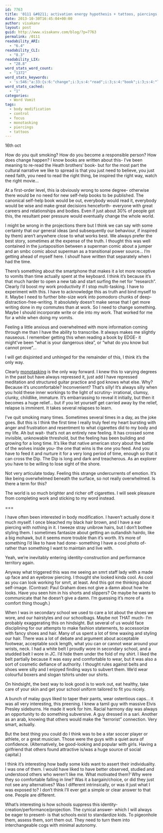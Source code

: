```yaml
---
id: 7763
title: '0111 &#8211; activation energy hypothesis + tattoos, piercings, mohawks'
date: 2013-10-30T16:45:04+00:00
author: visakanv
layout: post
guid: http://www.visakanv.com/blog/?p=7763
permalink: /0111
readability_ARI:
  - "6.4"
readability_CLI:
  - "8.3"
readability_LIX:
  - "28.8"
word_stats_word_count:
  - "1372"
word_stats_keywords:
  - 's:546:"a:33:{s:6:"change";i:3;s:4:"read";i:3;s:4:"book";i:3;s:4:"like";i:6;s:4:"just";i:6;s:4:"need";i:7;s:5:"right";i:3;s:5:"thing";i:3;s:4:"self";i:3;s:4:"make";i:4;s:5:"great";i:3;s:5:"think";i:7;s:4:"best";i:4;s:7:"thought";i:3;s:4:"time";i:6;s:8:"actually";i:3;s:7:"because";i:3;s:4:"work";i:7;s:5:"maybe";i:4;s:7:"feeling";i:4;s:11:"overwhelmed";i:3;s:5:"silly";i:3;s:7:"several";i:3;s:4:"long";i:3;s:4:"hair";i:3;s:4:"cool";i:3;s:6:"school";i:3;s:5:"shoes";i:3;s:4:"wore";i:3;s:4:"wear";i:4;s:4:"belt";i:3;s:5:"liked";i:3;s:11:"interesting";i:3;}";'
word_stats_cached:
  - "1"
categories:
  - Word Vomit
tags:
  - body modification
  - control
  - focus
  - monotasking
  - piercings
  - tattoos
---
```

16th oct

How do you quit smoking? How do you become a responsible person? How does change happen? I know books are written about this- I&#8217;ve been meaning to re-read the Heath brothers&#8217; book- but for the most part the cultural narrative we like to spread is that you just need to believe, you just need faith, you need to read the right thing, be inspired the right way, watch the right movie&#8230;

At a first-order level, this ia obviously wrong to some degree- otherwise there would be no need for new self-help books to be published. The canonical self-help book would be out, everybody would read it, everybody would be wise and make great decisions henceforth- everyone with great careers and relationships and bodies. Even if just about 30% of people got this, the resultant peer pressure would eventually change the whole world.

I might be wrong in the projections there but I think we can say with some certainty that our general ideas (and subsequently our behaviour, if inspired by them) aren&#8217;t anywhere close to what works best. We always prefer the best story, sometimes at the expense of the truth. I thought this was well contained in the juxtaposition between a superman comic about a jumper and an smbc comic about superman as a transitional power source&#8230; I&#8217;m getting ahead of myself here. I shoulf have written that separately when I had the time.

There&#8217;s something about the smartphone that makes it a lot more receptive to vomits than time actually spent at the keyboard. I think it&#8217;s because it&#8217;s that much harder to open a new tab and start surfing the net for &#8220;research&#8221;. Clearly I&#8217;d boost my work productivity if I stop multi-tasking. I have to experiment with this. I have to acknowledge this as truth and bind myself to it. Maybe I need to further bite-size work into pomodoro chunks of deep-distraction-free-writing. It absolutely doesn&#8217;t make sense that I get more writing done in my commutes than at work. So I need to change something. Maybe I should incorporate write or die into my work. That worked for me for a while when doing my vomits.

Feeling a little anxious and overwhelmed with more information coming through me than I have the ability to transcribe. It always makes me slightly nauseous. I remember getting this when reading a book by EDGE- it might&#8217;ve been &#8220;what is your dangerous idea&#8221;, or &#8220;what do you know but cannot prove&#8221;&#8230;

I will get disjointed and unhinged for the remainder of this, I think it&#8217;s the only way.

Clearly [monotasking](http://visakanv.com/1000/0058-monotasking/) is the only way forward. I knew this to varying degrees in the past but have always repressed it, just add I have repressed meditation and structured guitar practice and god knows what else. Why? Because it&#8217;s uncomfortable? Inconvenient? That&#8217;s silly! It&#8217;s always silly when you hold these inner workings to the light of scrutiny- irrational, clumsy, clunky, childlike, immature. It&#8217;s embarrassing to reveal it initially, but then it becomes a huge relief&#8230; but if you let yourself get carried away by the relief, relapse is imminent. It takes several relapses to learn.

I&#8217;ve quit smoking many times. Sometimes several times in a day, as the joke goes. But this is I think the first time I really truly feel my heart bursting with anger and frustration and resentment to what cigarettes did to my body and my life. Ah but wait- that&#8217;s not an entirely new feeling. It has crossed some invisible, unknowable threshold, but the feeling has been building and growing for a long time. It&#8217;s like that native american story about the battle of the wolves inside you- the one that wins is the one you feed. And you have to feed it and nurture it for a very long period of time, enough so that it can cross the Dip. The Dip is long and dark and treacherous. As an explorer you have to be willing to lose sight of the shore.

Not very articulate today. Feeling this strange undercurrents of emotion. It&#8217;s like being overwhelmed beneath the surface, so not really overwhelmed. Is there a term for this?

The world is so much brighter and richer off cigarettes. I will seek pleasure from completing work and sticking to my word instead.

===

I have often been interested in body modification. I haven&#8217;t actually done it much myself. I once bleached my black hair brown, and I have a ear piercing with nothing in it. I tweeze stray unibrow hairs, but I don&#8217;t bothee styling them. I sometimes fantasize about getting an outlandish hairdo, like a big mohawk, but it seems more trouble than it&#8217;s worth. It&#8217;s more of something I&#8217;d like to have had done- something I have a cool photo of- rather than something I want to maintain and live with.

Yeah, we&#8217;re inevitably entering identity-construction and performance territory again.

Anyway what triggered this was me seeing an smrt staff lady with a made up face and an eyebrow piercing. I thought she looked kinda cool. As cool as you can look working for smrt, at least. And this got me thinking about self-image. (Contrast: Paul Graham does not give a damn about how he looks. Have you seen him in his shorts and slippers? Oe maybe he wants to communicate that he doesn&#8217;t give a damn. I&#8217;m guessing it&#8217;s more of a comfort thing though.)

When I was in secondary school we used to care a lot about the shoes we wore, and our hairstyles and our schoolbags. Maybe not THAT much- I&#8217;m probably exaggerating this on hindsight. But several of us would face disciplining for our attempts to make fashion statements, to accessorize with fancy shoes and hair. Many of us spent a lot of time waxing and styling our hair. There was a lot of debate and argument about acceptable footwear, acceptable sock length, what you can or cannot wear around your wrists, neck. I had a white belt I proudly wore in secondary school, and a studded belt I wore in JC. I&#8217;d hide them under the fold of my shirt. I liked the belt partially because it was easy and comfortable to wear, but it was also a sort of cosmetic defiance of authority. I thought rules against belts and shoes were silly and I enjoyed finding ways to subvert them. We&#8217;d wear colourful boxers and slogan tshirts under our shirts.

On hindsight, the best way to look good is to work out, eat healthy, take care of your skin and get your school uniform tailored to fit you nicely.

A bunch of malay guys liked to taper their pants, wear ostentious caps&#8230; it was all very interesting, this preening. I knew a tamil guy with massive Elvis Presley sideburns. He made it work for him. Racial harmony day was always an opportunity to do something subversive. A guy dressed in a sari. Another as an arab, knowing that others would make the &#8220;terrorist&#8221; connection. Very smart, actually.

But the best thing you could do I think was to be a star soccer player or athlete, or a great musician. Those were the guys with a quiet aura of confidence. (Alternatively, be good-looking and popular with girls. Having a girlfriend that others found attractive is/was a huge source of social capital.)

I think it&#8217;s interesting how badly some kids want to assert their individuality. I was one of them. I would have liked to have better observed, studied and understood others who weren&#8217;t like me. What motivated them? Why were they so comfortable falling in line? Was it a bargain/choice, or did they just not see any alternatives? Was I different intrinsically, or was it just what I was exposed to? I don&#8217;t think I&#8217;ll ever get a simple or clear answer to that one. People are different.

What&#8217;s interesting is how schools suppress this identity-creation/performance/projection. The cynical answer- which I will always be eager to present- is that schools exist to standardize kids. To pigeonhole them, assess them, sort them out. They need to turn them into interchangeable cogs with minimal autonomy.